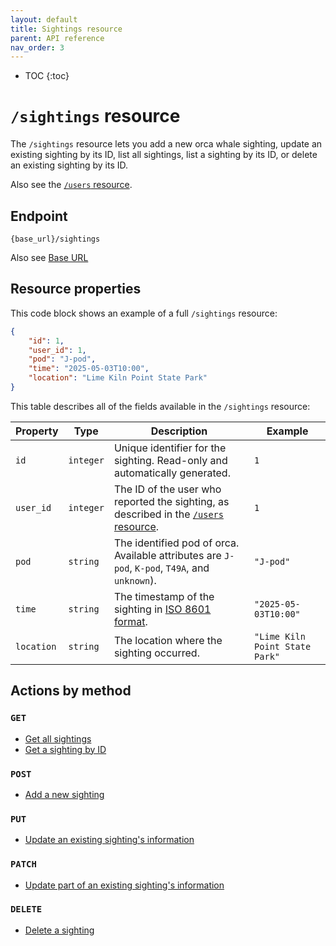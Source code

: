 ```yaml
---
layout: default
title: Sightings resource
parent: API reference
nav_order: 3
---
```


- TOC
{:toc}

# `/sightings` resource

The `/sightings` resource lets you add a new orca whale sighting, update an existing sighting by its ID, list all sightings, list a sighting by its ID, or delete an existing sighting by its ID.

Also see the [`/users` resource](../users-resource/users-resource.md).

## Endpoint

`{base_url}/sightings`

Also see [Base URL](../base-url.md)

## Resource properties

This code block shows an example of a full `/sightings` resource:

```json
{
    "id": 1,
    "user_id": 1,
    "pod": "J-pod",
    "time": "2025-05-03T10:00",
    "location": "Lime Kiln Point State Park"
}
```

This table describes all of the fields available in the `/sightings` resource:

| Property   | Type      | Description                                                  | Example                        |
| ---------- | --------- | ------------------------------------------------------------ | ------------------------------ |
| `id`       | `integer` | Unique identifier for the sighting. Read-only and automatically generated. | `1`                            |
| `user_id`  | `integer` | The ID of the user who reported the sighting, as described in the [`/users` resource](../users-resource/users-resource.md). | `1`                            |
| `pod`      | `string`  | The identified pod of orca. Available attributes are `J-pod`, `K-pod`, `T49A`, and `unknown`). | `"J-pod"`                      |
| `time`     | `string`  | The timestamp of the sighting in [ISO 8601 format](../iso-8601-format.md). | `"2025-05-03T10:00"`           |
| `location` | `string`  | The location where the sighting occurred.                    | `"Lime Kiln Point State Park"` |

## Actions by method

### `GET`

* [Get all sightings](./sightings-get.md)
* [Get a sighting by ID](./sightings-get.md)

### `POST`

* [Add a new sighting](./sightings-post.md)

### `PUT`

* [Update an existing sighting's information](./sightings-put.md)

### `PATCH`

* [Update part of an existing sighting's information](./sightings-patch.md)

### `DELETE`

* [Delete a sighting](./sightings-delete.md)
